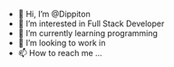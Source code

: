 - 👋 Hi, I’m @Dippiton
- 👀 I’m interested in Full Stack Developer
- 🌱 I’m currently learning programming
- 💞️ I’m looking to work in 
- 📫 How to reach me ...

<!---
Dippiton/Dippiton is a ✨ special ✨ repository because its `README.md` (this file) appears on your GitHub profile.
You can click the Preview link to take a look at your changes.
--->
